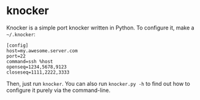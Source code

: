 knocker
=======

Knocker is a simple port knocker written in Python.  To configure it, make a ```~/.knocker```:

```
[config]
host=my.awesome.server.com
port=22
command=ssh %host
openseq=1234,5678,9123
closeseq=1111,2222,3333
```

Then, just run ```knocker```.  You can also run ```knocker.py -h``` to find
out how to configure it purely via the command-line.
